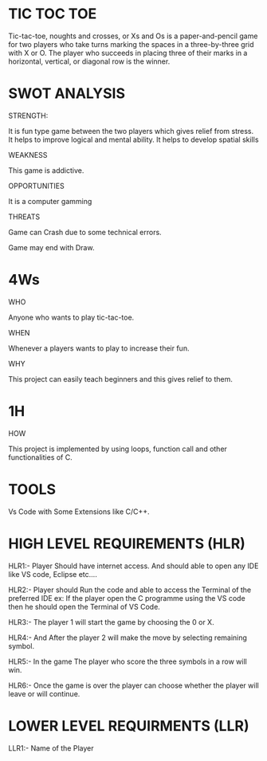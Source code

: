 # TIC TOC TOE

Tic-tac-toe, noughts and crosses, or Xs and Os is a paper-and-pencil game for two players who take turns marking the spaces in a three-by-three grid with X or O. The player who succeeds in placing three of their marks in a horizontal, vertical, or diagonal row is the winner.


# SWOT ANALYSIS

STRENGTH:

It is fun type game between the two players which gives relief from stress.
It helps to improve logical and mental ability.
It helps to develop spatial skills

WEAKNESS

This game is addictive.

OPPORTUNITIES

It is a computer gamming

THREATS

Game can Crash due to some technical errors.

Game may end with Draw.

# 4Ws

WHO

Anyone who wants to play tic-tac-toe.

WHEN

Whenever a players wants to play to increase their fun.

WHY

This project can easily teach beginners and this gives relief to them.

# 1H

HOW

This project is implemented by using loops, function call and other functionalities of C.

# TOOLS

Vs Code with Some Extensions like C/C++.

# HIGH LEVEL REQUIREMENTS (HLR)

HLR1:- Player Should have internet access. And should able to open any IDE like VS code, Eclipse etc….

HLR2:- Player should Run the code and able to access the Terminal of the preferred IDE ex: If the player open the C programme using the VS code then he should open the Terminal of VS Code.

HLR3:- The player 1 will start the game by choosing the 0 or X.

HLR4:- And After the player 2 will make the move by selecting remaining symbol.

HLR5:- In the game The player who score the three symbols in a row will win.

HLR6:- Once the game is over the player can choose whether the player will leave or will continue.

# LOWER LEVEL REQUIRMENTS (LLR)

LLR1:- Name of the Player
